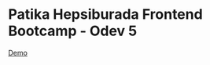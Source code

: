 # Patika Hepsiburada Frontend Bootcamp - Odev 5

<a href='https://gifted-tesla-548b59.netlify.app/'>Demo</a>
